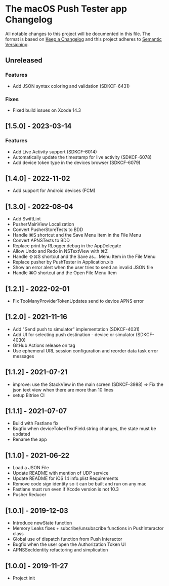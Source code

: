 # The macOS Push Tester app Changelog

All notable changes to this project will be documented in this file.
The format is based on [Keep a Changelog](http://keepachangelog.com/)
and this project adheres to [Semantic Versioning](http://semver.org/).

## Unreleased

### Features
- Add JSON syntax coloring and validation (SDKCF-6431)

### Fixes
- Fixed build issues on Xcode 14.3

## [1.5.0] - 2023-03-14

### Features
- Add Live Activity support (SDKCF-6014)
- Automatically update the timestamp for live activity (SDKCF-6078)
- Add device token type in the devices browser (SDKCF-6079)

## [1.4.0] - 2022-11-02
- Add support for Android devices (FCM)

## [1.3.0] - 2022-08-04
- Add SwiftLint
- PusherMainView Localization
- Convert PusherStoreTests to BDD
- Handle ⌘S shortcut and the Save Menu Item in the File Menu
- Convert APNSTests to BDD
- Replace print by RLogger.debug in the AppDelegate
- Allow Undo and Redo in NSTextView with ⌘Z
- Handle ⇧⌘S shortcut and the Save as... Menu Item in the File Menu
- Replace pusher by PushTester in Application.xib
- Show an error alert when the user tries to send an invalid JSON file
- Handle ⌘O shortcut and the Open File Menu Item

## [1.2.1] - 2022-02-01
- Fix TooManyProviderTokenUpdates send to device APNS error

## [1.2.0] - 2021-11-16
- Add "Send push to simulator" implementation (SDKCF-4031)
- Add UI for selecting push destination - device or simulator (SDKCF-4030)
- GitHub Actions release on tag
- Use ephemeral URL session configuration and reorder data task error messages

## [1.1.2] - 2021-07-21
- improve: use the StackView in the main screen (SDKCF-3988) => Fix the json text view when there are more than 10 lines
- setup Bitrise CI

## [1.1.1] - 2021-07-07
- Build with Fastlane fix
- Bugfix when deviceTokenTextField.string changes, the state must be updated
- Rename the app

## [1.1.0] - 2021-06-22
- Load a JSON File
- Update README with mention of UDP service
- Update README for iOS 14 info.plist Requirements
- Remove code sign identity so it can be built and run on any mac
- Fastlane must run even if Xcode version is not 10.3
- Pusher Reducer

## [1.0.1] - 2019-12-03
- Introduce newState function
- Memory Leaks fixes + subcribe/unsubscribe functions in PushInteractor class
- Global use of dispatch function from Push Interactor
- Bugfix when the user open the Authorization Token UI
- APNSSecIdentity refactoring and simplication

## [1.0.0] - 2019-11-27
- Project init
